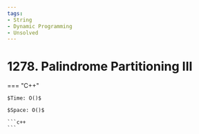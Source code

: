 ```yaml
---
tags:
- String
- Dynamic Programming
- Unsolved
---
```



# 1278. Palindrome Partitioning III

=== "C++"

    $Time: O()$

    $Space: O()$

    ```c++
    ```